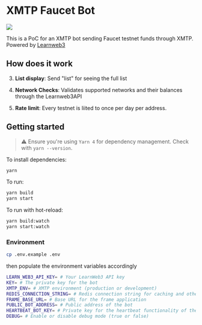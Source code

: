 # XMTP Faucet Bot

![](https://github.com/xmtp/awesome-xmtp/assets/1447073/9bb4f8c2-321e-4b6d-b52e-2105d69c4d47)

This is a PoC for an XMTP bot sending Faucet testnet funds through XMTP. Powered by [Learnweb3](https://learnweb3.io/faucets/)

## How does it work

3. **List display**: Send "list" for seeing the full list

4. **Network Checks**: Validates supported networks and their balances through the Learnweb3API

5. **Rate limit**: Every testnet is liited to once per day per address.

## Getting started

> ⚠️ Ensure you're using `Yarn 4` for dependency management. Check with `yarn --version`.

To install dependencies:

```bash
yarn
```

To run:

```bash
yarn build
yarn start
```

To run with hot-reload:

```bash
yarn build:watch
yarn start:watch
```

### Environment

```bash
cp .env.example .env
```

then populate the environment variables accordingly

```bash
LEARN_WEB3_API_KEY= # Your LearnWeb3 API key
KEY= # The private key for the bot
XMTP_ENV= # XMTP environment (production or development)
REDIS_CONNECTION_STRING= # Redis connection string for caching and other operations
FRAME_BASE_URL= # Base URL for the frame application
PUBLIC_BOT_ADDRESS= # Public address of the bot
HEARTBEAT_BOT_KEY= # Private key for the heartbeat functionality of the bot
DEBUG= # Enable or disable debug mode (true or false)
```
